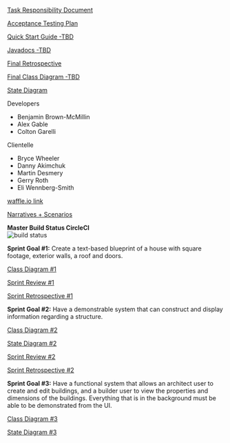 [Task Responsibility Document](https://docs.google.com/document/d/1jQQJPG8D2RovpcrkoIQbu1lbX18Ktlws6mZQ17fxmLg/view?usp=sharing)

[Acceptance Testing Plan](https://docs.google.com/document/d/15yi6Ol9tSyosTtz0tHQYhUKYDU6klqaFRcEg82-k_TQ/view?usp=sharing)

[Quick Start Guide -TBD](http://putintheritzon.ytmnd.com/)

[Javadocs -TBD](http://putintheritzon.ytmnd.com/)

[Final Retrospective](https://docs.google.com/document/d/1HN_UqSBHIEAc5S7G6L_wR1zg1-mQZ5RNs-O39rJpIZM/view?usp=sharing)

[Final Class Diagram -TBD](http://putintheritzon.ytmnd.com/)

[State Diagram](https://drive.google.com/file/d/1fkV9hLJhzICGWCu5Wl7Qdb4n00ZdyMgk/view?usp=sharing)

Developers
- Benjamin Brown-McMillin
- Alex Gable
- Colton Garelli

Clientelle
- Bryce Wheeler
- Danny Akimchuk
- Martin Desmery
- Gerry Roth
- Eli Wennberg-Smith

[waffle.io link](https://waffle.io/ColtonGarelli/Architecture-Advisor3000)

[Narratives + Scenarios](https://docs.google.com/document/d/1nLEYT67xNYCIpPFyzdYPOfm1TsC4rcZ6pwsCby6qJ3I/)

<b>Master Build Status CircleCI</b><br/>
![build status](https://circleci.com/gh/ColtonGarelli/Architecture-Advisor3000.png?circle-token=circle-token "Master Build Status")



<b>Sprint Goal #1:</b>
Create a text-based blueprint of a house with square footage, exterior walls, a roof and doors.


[Class Diagram #1](https://drive.google.com/file/d/1Aq8Uqu79zcZH3n4ezrGr0LbH7X7-hISq/view?usp=sharing)

[Sprint Review #1](https://docs.google.com/document/d/1OGyLclMphoIlv1aBs0NJTWXg-saNKKWvQzJ4RbCCGq0/view?usp=sharing)

[Sprint Retrospective #1](https://docs.google.com/document/d/1pxdmXzKCwMCIkynqdoqfoY0CWJCZgn8spzt3YMobkhs/view?usp=sharing)


<b>Sprint Goal #2:</b>
Have a demonstrable system that can construct and display information regarding a structure.



[Class Diagram #2](https://drive.google.com/file/d/1QBEQV0W5qgyIKo9BNCyeSXJpWasZnOlm/view?usp=sharing)

[State Diagram #2](https://drive.google.com/file/d/1ZY8h7gXfp3BiRBdtOt0j0_a5F3bCfRzq/view?usp=sharing)

[Sprint Review #2](https://docs.google.com/document/d/19D4a-yMPPCKkUlvlgwgaXFQK_rg9Vnxq4uLXUAy53KQ/view?usp=sharing)

[Sprint Retrospective #2](https://docs.google.com/document/d/1gXPiq2Uxrn91LzwNgIBG4EioOVP_99zexEc6wYYkNzs/view?usp=sharing)

<b>Sprint Goal #3:</b>
Have a functional system that allows an architect user to create and edit buildings, and a builder user to view the properties and dimensions of the buildings. Everything that is in the background must be able to be demonstrated from the UI.

[Class Diagram #3](https://drive.google.com/file/d/1gZwMg5N_X5N-64YmetWtnCHCPFulPbJB/view?usp=sharing)

[State Diagram #3](https://drive.google.com/file/d/1fkV9hLJhzICGWCu5Wl7Qdb4n00ZdyMgk/view?usp=sharing)
